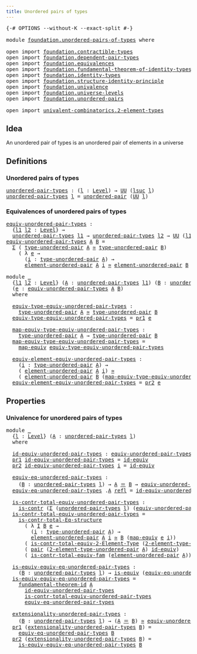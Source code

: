 ```yaml
---
title: Unordered pairs of types
---
```


<pre class="Agda"><a id="50" class="Symbol">{-#</a> <a id="54" class="Keyword">OPTIONS</a> <a id="62" class="Pragma">--without-K</a> <a id="74" class="Pragma">--exact-split</a> <a id="88" class="Symbol">#-}</a>

<a id="93" class="Keyword">module</a> <a id="100" href="foundation.unordered-pairs-of-types.html" class="Module">foundation.unordered-pairs-of-types</a> <a id="136" class="Keyword">where</a>

<a id="143" class="Keyword">open</a> <a id="148" class="Keyword">import</a> <a id="155" href="foundation.contractible-types.html" class="Module">foundation.contractible-types</a>
<a id="185" class="Keyword">open</a> <a id="190" class="Keyword">import</a> <a id="197" href="foundation.dependent-pair-types.html" class="Module">foundation.dependent-pair-types</a>
<a id="229" class="Keyword">open</a> <a id="234" class="Keyword">import</a> <a id="241" href="foundation.equivalences.html" class="Module">foundation.equivalences</a>
<a id="265" class="Keyword">open</a> <a id="270" class="Keyword">import</a> <a id="277" href="foundation.fundamental-theorem-of-identity-types.html" class="Module">foundation.fundamental-theorem-of-identity-types</a>
<a id="326" class="Keyword">open</a> <a id="331" class="Keyword">import</a> <a id="338" href="foundation.identity-types.html" class="Module">foundation.identity-types</a>
<a id="364" class="Keyword">open</a> <a id="369" class="Keyword">import</a> <a id="376" href="foundation.structure-identity-principle.html" class="Module">foundation.structure-identity-principle</a>
<a id="416" class="Keyword">open</a> <a id="421" class="Keyword">import</a> <a id="428" href="foundation.univalence.html" class="Module">foundation.univalence</a>
<a id="450" class="Keyword">open</a> <a id="455" class="Keyword">import</a> <a id="462" href="foundation.universe-levels.html" class="Module">foundation.universe-levels</a>
<a id="489" class="Keyword">open</a> <a id="494" class="Keyword">import</a> <a id="501" href="foundation.unordered-pairs.html" class="Module">foundation.unordered-pairs</a>

<a id="529" class="Keyword">open</a> <a id="534" class="Keyword">import</a> <a id="541" href="univalent-combinatorics.2-element-types.html" class="Module">univalent-combinatorics.2-element-types</a>
</pre>
## Idea

An unordered pair of types is an unordered pair of elements in a universe

## Definitions

### Unordered pairs of types

<pre class="Agda"><a id="unordered-pair-types"></a><a id="724" href="foundation.unordered-pairs-of-types.html#724" class="Function">unordered-pair-types</a> <a id="745" class="Symbol">:</a> <a id="747" class="Symbol">(</a><a id="748" href="foundation.unordered-pairs-of-types.html#748" class="Bound">l</a> <a id="750" class="Symbol">:</a> <a id="752" href="Agda.Primitive.html#597" class="Postulate">Level</a><a id="757" class="Symbol">)</a> <a id="759" class="Symbol">→</a> <a id="761" href="foundation-core.universe-levels.html#235" class="Primitive">UU</a> <a id="764" class="Symbol">(</a><a id="765" href="Agda.Primitive.html#780" class="Primitive">lsuc</a> <a id="770" href="foundation.unordered-pairs-of-types.html#748" class="Bound">l</a><a id="771" class="Symbol">)</a>
<a id="773" href="foundation.unordered-pairs-of-types.html#724" class="Function">unordered-pair-types</a> <a id="794" href="foundation.unordered-pairs-of-types.html#794" class="Bound">l</a> <a id="796" class="Symbol">=</a> <a id="798" href="foundation.unordered-pairs.html#2395" class="Function">unordered-pair</a> <a id="813" class="Symbol">(</a><a id="814" href="foundation-core.universe-levels.html#235" class="Primitive">UU</a> <a id="817" href="foundation.unordered-pairs-of-types.html#794" class="Bound">l</a><a id="818" class="Symbol">)</a>
</pre>
### Equivalences of unordered pairs of types

<pre class="Agda"><a id="equiv-unordered-pair-types"></a><a id="879" href="foundation.unordered-pairs-of-types.html#879" class="Function">equiv-unordered-pair-types</a> <a id="906" class="Symbol">:</a>
  <a id="910" class="Symbol">{</a><a id="911" href="foundation.unordered-pairs-of-types.html#911" class="Bound">l1</a> <a id="914" href="foundation.unordered-pairs-of-types.html#914" class="Bound">l2</a> <a id="917" class="Symbol">:</a> <a id="919" href="Agda.Primitive.html#597" class="Postulate">Level</a><a id="924" class="Symbol">}</a> <a id="926" class="Symbol">→</a>
  <a id="930" href="foundation.unordered-pairs-of-types.html#724" class="Function">unordered-pair-types</a> <a id="951" href="foundation.unordered-pairs-of-types.html#911" class="Bound">l1</a> <a id="954" class="Symbol">→</a> <a id="956" href="foundation.unordered-pairs-of-types.html#724" class="Function">unordered-pair-types</a> <a id="977" href="foundation.unordered-pairs-of-types.html#914" class="Bound">l2</a> <a id="980" class="Symbol">→</a> <a id="982" href="foundation-core.universe-levels.html#235" class="Primitive">UU</a> <a id="985" class="Symbol">(</a><a id="986" href="foundation.unordered-pairs-of-types.html#911" class="Bound">l1</a> <a id="989" href="Agda.Primitive.html#810" class="Primitive Operator">⊔</a> <a id="991" href="foundation.unordered-pairs-of-types.html#914" class="Bound">l2</a><a id="993" class="Symbol">)</a>
<a id="995" href="foundation.unordered-pairs-of-types.html#879" class="Function">equiv-unordered-pair-types</a> <a id="1022" href="foundation.unordered-pairs-of-types.html#1022" class="Bound">A</a> <a id="1024" href="foundation.unordered-pairs-of-types.html#1024" class="Bound">B</a> <a id="1026" class="Symbol">=</a>
  <a id="1030" href="foundation-core.dependent-pair-types.html#515" class="Record">Σ</a> <a id="1032" class="Symbol">(</a> <a id="1034" href="foundation.unordered-pairs.html#2770" class="Function">type-unordered-pair</a> <a id="1054" href="foundation.unordered-pairs-of-types.html#1022" class="Bound">A</a> <a id="1056" href="foundation-core.equivalences.html#1621" class="Function Operator">≃</a> <a id="1058" href="foundation.unordered-pairs.html#2770" class="Function">type-unordered-pair</a> <a id="1078" href="foundation.unordered-pairs-of-types.html#1024" class="Bound">B</a><a id="1079" class="Symbol">)</a>
    <a id="1085" class="Symbol">(</a> <a id="1087" class="Symbol">λ</a> <a id="1089" href="foundation.unordered-pairs-of-types.html#1089" class="Bound">e</a> <a id="1091" class="Symbol">→</a>
      <a id="1099" class="Symbol">(</a><a id="1100" href="foundation.unordered-pairs-of-types.html#1100" class="Bound">i</a> <a id="1102" class="Symbol">:</a> <a id="1104" href="foundation.unordered-pairs.html#2770" class="Function">type-unordered-pair</a> <a id="1124" href="foundation.unordered-pairs-of-types.html#1022" class="Bound">A</a><a id="1125" class="Symbol">)</a> <a id="1127" class="Symbol">→</a>
      <a id="1135" href="foundation.unordered-pairs.html#3496" class="Function">element-unordered-pair</a> <a id="1158" href="foundation.unordered-pairs-of-types.html#1022" class="Bound">A</a> <a id="1160" href="foundation.unordered-pairs-of-types.html#1100" class="Bound">i</a> <a id="1162" href="foundation-core.equivalences.html#1621" class="Function Operator">≃</a> <a id="1164" href="foundation.unordered-pairs.html#3496" class="Function">element-unordered-pair</a> <a id="1187" href="foundation.unordered-pairs-of-types.html#1024" class="Bound">B</a> <a id="1189" class="Symbol">(</a><a id="1190" href="foundation-core.equivalences.html#1821" class="Function">map-equiv</a> <a id="1200" href="foundation.unordered-pairs-of-types.html#1089" class="Bound">e</a> <a id="1202" href="foundation.unordered-pairs-of-types.html#1100" class="Bound">i</a><a id="1203" class="Symbol">))</a>

<a id="1207" class="Keyword">module</a> <a id="1214" href="foundation.unordered-pairs-of-types.html#1214" class="Module">_</a>
  <a id="1218" class="Symbol">{</a><a id="1219" href="foundation.unordered-pairs-of-types.html#1219" class="Bound">l1</a> <a id="1222" href="foundation.unordered-pairs-of-types.html#1222" class="Bound">l2</a> <a id="1225" class="Symbol">:</a> <a id="1227" href="Agda.Primitive.html#597" class="Postulate">Level</a><a id="1232" class="Symbol">}</a> <a id="1234" class="Symbol">(</a><a id="1235" href="foundation.unordered-pairs-of-types.html#1235" class="Bound">A</a> <a id="1237" class="Symbol">:</a> <a id="1239" href="foundation.unordered-pairs-of-types.html#724" class="Function">unordered-pair-types</a> <a id="1260" href="foundation.unordered-pairs-of-types.html#1219" class="Bound">l1</a><a id="1262" class="Symbol">)</a> <a id="1264" class="Symbol">(</a><a id="1265" href="foundation.unordered-pairs-of-types.html#1265" class="Bound">B</a> <a id="1267" class="Symbol">:</a> <a id="1269" href="foundation.unordered-pairs-of-types.html#724" class="Function">unordered-pair-types</a> <a id="1290" href="foundation.unordered-pairs-of-types.html#1222" class="Bound">l2</a><a id="1292" class="Symbol">)</a>
  <a id="1296" class="Symbol">(</a><a id="1297" href="foundation.unordered-pairs-of-types.html#1297" class="Bound">e</a> <a id="1299" class="Symbol">:</a> <a id="1301" href="foundation.unordered-pairs-of-types.html#879" class="Function">equiv-unordered-pair-types</a> <a id="1328" href="foundation.unordered-pairs-of-types.html#1235" class="Bound">A</a> <a id="1330" href="foundation.unordered-pairs-of-types.html#1265" class="Bound">B</a><a id="1331" class="Symbol">)</a>
  <a id="1335" class="Keyword">where</a>

  <a id="1344" href="foundation.unordered-pairs-of-types.html#1344" class="Function">equiv-type-equiv-unordered-pair-types</a> <a id="1382" class="Symbol">:</a>
    <a id="1388" href="foundation.unordered-pairs.html#2770" class="Function">type-unordered-pair</a> <a id="1408" href="foundation.unordered-pairs-of-types.html#1235" class="Bound">A</a> <a id="1410" href="foundation-core.equivalences.html#1621" class="Function Operator">≃</a> <a id="1412" href="foundation.unordered-pairs.html#2770" class="Function">type-unordered-pair</a> <a id="1432" href="foundation.unordered-pairs-of-types.html#1265" class="Bound">B</a>
  <a id="1436" href="foundation.unordered-pairs-of-types.html#1344" class="Function">equiv-type-equiv-unordered-pair-types</a> <a id="1474" class="Symbol">=</a> <a id="1476" href="foundation-core.dependent-pair-types.html#605" class="Field">pr1</a> <a id="1480" href="foundation.unordered-pairs-of-types.html#1297" class="Bound">e</a>

  <a id="1485" href="foundation.unordered-pairs-of-types.html#1485" class="Function">map-equiv-type-equiv-unordered-pair-types</a> <a id="1527" class="Symbol">:</a>
    <a id="1533" href="foundation.unordered-pairs.html#2770" class="Function">type-unordered-pair</a> <a id="1553" href="foundation.unordered-pairs-of-types.html#1235" class="Bound">A</a> <a id="1555" class="Symbol">→</a> <a id="1557" href="foundation.unordered-pairs.html#2770" class="Function">type-unordered-pair</a> <a id="1577" href="foundation.unordered-pairs-of-types.html#1265" class="Bound">B</a>
  <a id="1581" href="foundation.unordered-pairs-of-types.html#1485" class="Function">map-equiv-type-equiv-unordered-pair-types</a> <a id="1623" class="Symbol">=</a>
    <a id="1629" href="foundation-core.equivalences.html#1821" class="Function">map-equiv</a> <a id="1639" href="foundation.unordered-pairs-of-types.html#1344" class="Function">equiv-type-equiv-unordered-pair-types</a>

  <a id="1680" href="foundation.unordered-pairs-of-types.html#1680" class="Function">equiv-element-equiv-unordered-pair-types</a> <a id="1721" class="Symbol">:</a>
    <a id="1727" class="Symbol">(</a><a id="1728" href="foundation.unordered-pairs-of-types.html#1728" class="Bound">i</a> <a id="1730" class="Symbol">:</a> <a id="1732" href="foundation.unordered-pairs.html#2770" class="Function">type-unordered-pair</a> <a id="1752" href="foundation.unordered-pairs-of-types.html#1235" class="Bound">A</a><a id="1753" class="Symbol">)</a> <a id="1755" class="Symbol">→</a>
    <a id="1761" class="Symbol">(</a> <a id="1763" href="foundation.unordered-pairs.html#3496" class="Function">element-unordered-pair</a> <a id="1786" href="foundation.unordered-pairs-of-types.html#1235" class="Bound">A</a> <a id="1788" href="foundation.unordered-pairs-of-types.html#1728" class="Bound">i</a><a id="1789" class="Symbol">)</a> <a id="1791" href="foundation-core.equivalences.html#1621" class="Function Operator">≃</a>
    <a id="1797" class="Symbol">(</a> <a id="1799" href="foundation.unordered-pairs.html#3496" class="Function">element-unordered-pair</a> <a id="1822" href="foundation.unordered-pairs-of-types.html#1265" class="Bound">B</a> <a id="1824" class="Symbol">(</a><a id="1825" href="foundation.unordered-pairs-of-types.html#1485" class="Function">map-equiv-type-equiv-unordered-pair-types</a> <a id="1867" href="foundation.unordered-pairs-of-types.html#1728" class="Bound">i</a><a id="1868" class="Symbol">))</a>
  <a id="1873" href="foundation.unordered-pairs-of-types.html#1680" class="Function">equiv-element-equiv-unordered-pair-types</a> <a id="1914" class="Symbol">=</a> <a id="1916" href="foundation-core.dependent-pair-types.html#617" class="Field">pr2</a> <a id="1920" href="foundation.unordered-pairs-of-types.html#1297" class="Bound">e</a>
</pre>
## Properties

### Univalence for unordered pairs of types

<pre class="Agda"><a id="1995" class="Keyword">module</a> <a id="2002" href="foundation.unordered-pairs-of-types.html#2002" class="Module">_</a>
  <a id="2006" class="Symbol">{</a><a id="2007" href="foundation.unordered-pairs-of-types.html#2007" class="Bound">l</a> <a id="2009" class="Symbol">:</a> <a id="2011" href="Agda.Primitive.html#597" class="Postulate">Level</a><a id="2016" class="Symbol">}</a> <a id="2018" class="Symbol">(</a><a id="2019" href="foundation.unordered-pairs-of-types.html#2019" class="Bound">A</a> <a id="2021" class="Symbol">:</a> <a id="2023" href="foundation.unordered-pairs-of-types.html#724" class="Function">unordered-pair-types</a> <a id="2044" href="foundation.unordered-pairs-of-types.html#2007" class="Bound">l</a><a id="2045" class="Symbol">)</a>
  <a id="2049" class="Keyword">where</a>
  
  <a id="2060" href="foundation.unordered-pairs-of-types.html#2060" class="Function">id-equiv-unordered-pair-types</a> <a id="2090" class="Symbol">:</a> <a id="2092" href="foundation.unordered-pairs-of-types.html#879" class="Function">equiv-unordered-pair-types</a> <a id="2119" href="foundation.unordered-pairs-of-types.html#2019" class="Bound">A</a> <a id="2121" href="foundation.unordered-pairs-of-types.html#2019" class="Bound">A</a>
  <a id="2125" href="foundation-core.dependent-pair-types.html#605" class="Field">pr1</a> <a id="2129" href="foundation.unordered-pairs-of-types.html#2060" class="Function">id-equiv-unordered-pair-types</a> <a id="2159" class="Symbol">=</a> <a id="2161" href="foundation-core.equivalences.html#2494" class="Function">id-equiv</a>
  <a id="2172" href="foundation-core.dependent-pair-types.html#617" class="Field">pr2</a> <a id="2176" href="foundation.unordered-pairs-of-types.html#2060" class="Function">id-equiv-unordered-pair-types</a> <a id="2206" href="foundation.unordered-pairs-of-types.html#2206" class="Bound">i</a> <a id="2208" class="Symbol">=</a> <a id="2210" href="foundation-core.equivalences.html#2494" class="Function">id-equiv</a>

  <a id="2222" href="foundation.unordered-pairs-of-types.html#2222" class="Function">equiv-eq-unordered-pair-types</a> <a id="2252" class="Symbol">:</a>
    <a id="2258" class="Symbol">(</a><a id="2259" href="foundation.unordered-pairs-of-types.html#2259" class="Bound">B</a> <a id="2261" class="Symbol">:</a> <a id="2263" href="foundation.unordered-pairs-of-types.html#724" class="Function">unordered-pair-types</a> <a id="2284" href="foundation.unordered-pairs-of-types.html#2007" class="Bound">l</a><a id="2285" class="Symbol">)</a> <a id="2287" class="Symbol">→</a> <a id="2289" href="foundation.unordered-pairs-of-types.html#2019" class="Bound">A</a> <a id="2291" href="foundation-core.identity-types.html#1865" class="Function Operator">＝</a> <a id="2293" href="foundation.unordered-pairs-of-types.html#2259" class="Bound">B</a> <a id="2295" class="Symbol">→</a> <a id="2297" href="foundation.unordered-pairs-of-types.html#879" class="Function">equiv-unordered-pair-types</a> <a id="2324" href="foundation.unordered-pairs-of-types.html#2019" class="Bound">A</a> <a id="2326" href="foundation.unordered-pairs-of-types.html#2259" class="Bound">B</a>
  <a id="2330" href="foundation.unordered-pairs-of-types.html#2222" class="Function">equiv-eq-unordered-pair-types</a> <a id="2360" class="DottedPattern Symbol">.</a><a id="2361" href="foundation.unordered-pairs-of-types.html#2019" class="DottedPattern Bound">A</a> <a id="2363" href="foundation-core.identity-types.html#1820" class="InductiveConstructor">refl</a> <a id="2368" class="Symbol">=</a> <a id="2370" href="foundation.unordered-pairs-of-types.html#2060" class="Function">id-equiv-unordered-pair-types</a>

  <a id="2403" href="foundation.unordered-pairs-of-types.html#2403" class="Function">is-contr-total-equiv-unordered-pair-types</a> <a id="2445" class="Symbol">:</a>
    <a id="2451" href="foundation-core.contractible-types.html#1006" class="Function">is-contr</a> <a id="2460" class="Symbol">(</a><a id="2461" href="foundation-core.dependent-pair-types.html#515" class="Record">Σ</a> <a id="2463" class="Symbol">(</a><a id="2464" href="foundation.unordered-pairs-of-types.html#724" class="Function">unordered-pair-types</a> <a id="2485" href="foundation.unordered-pairs-of-types.html#2007" class="Bound">l</a><a id="2486" class="Symbol">)</a> <a id="2488" class="Symbol">(</a><a id="2489" href="foundation.unordered-pairs-of-types.html#879" class="Function">equiv-unordered-pair-types</a> <a id="2516" href="foundation.unordered-pairs-of-types.html#2019" class="Bound">A</a><a id="2517" class="Symbol">))</a>
  <a id="2522" href="foundation.unordered-pairs-of-types.html#2403" class="Function">is-contr-total-equiv-unordered-pair-types</a> <a id="2564" class="Symbol">=</a>
    <a id="2570" href="foundation.structure-identity-principle.html#1355" class="Function">is-contr-total-Eq-structure</a>
      <a id="2604" class="Symbol">(</a> <a id="2606" class="Symbol">λ</a> <a id="2608" href="foundation.unordered-pairs-of-types.html#2608" class="Bound">I</a> <a id="2610" href="foundation.unordered-pairs-of-types.html#2610" class="Bound">B</a> <a id="2612" href="foundation.unordered-pairs-of-types.html#2612" class="Bound">e</a> <a id="2614" class="Symbol">→</a>
        <a id="2624" class="Symbol">(</a><a id="2625" href="foundation.unordered-pairs-of-types.html#2625" class="Bound">i</a> <a id="2627" class="Symbol">:</a> <a id="2629" href="foundation.unordered-pairs.html#2770" class="Function">type-unordered-pair</a> <a id="2649" href="foundation.unordered-pairs-of-types.html#2019" class="Bound">A</a><a id="2650" class="Symbol">)</a> <a id="2652" class="Symbol">→</a>
        <a id="2662" href="foundation.unordered-pairs.html#3496" class="Function">element-unordered-pair</a> <a id="2685" href="foundation.unordered-pairs-of-types.html#2019" class="Bound">A</a> <a id="2687" href="foundation.unordered-pairs-of-types.html#2625" class="Bound">i</a> <a id="2689" href="foundation-core.equivalences.html#1621" class="Function Operator">≃</a> <a id="2691" href="foundation.unordered-pairs-of-types.html#2610" class="Bound">B</a> <a id="2693" class="Symbol">(</a><a id="2694" href="foundation-core.equivalences.html#1821" class="Function">map-equiv</a> <a id="2704" href="foundation.unordered-pairs-of-types.html#2612" class="Bound">e</a> <a id="2706" href="foundation.unordered-pairs-of-types.html#2625" class="Bound">i</a><a id="2707" class="Symbol">))</a>
      <a id="2716" class="Symbol">(</a> <a id="2718" href="univalent-combinatorics.2-element-types.html#7476" class="Function">is-contr-total-equiv-2-Element-Type</a> <a id="2754" class="Symbol">(</a><a id="2755" href="foundation.unordered-pairs.html#2674" class="Function">2-element-type-unordered-pair</a> <a id="2785" href="foundation.unordered-pairs-of-types.html#2019" class="Bound">A</a><a id="2786" class="Symbol">))</a>
      <a id="2795" class="Symbol">(</a> <a id="2797" href="foundation-core.dependent-pair-types.html#588" class="InductiveConstructor">pair</a> <a id="2802" class="Symbol">(</a><a id="2803" href="foundation.unordered-pairs.html#2674" class="Function">2-element-type-unordered-pair</a> <a id="2833" href="foundation.unordered-pairs-of-types.html#2019" class="Bound">A</a><a id="2834" class="Symbol">)</a> <a id="2836" href="foundation-core.equivalences.html#2494" class="Function">id-equiv</a><a id="2844" class="Symbol">)</a>
      <a id="2852" class="Symbol">(</a> <a id="2854" href="foundation.univalence.html#1592" class="Function">is-contr-total-equiv-fam</a> <a id="2879" class="Symbol">(</a><a id="2880" href="foundation.unordered-pairs.html#3496" class="Function">element-unordered-pair</a> <a id="2903" href="foundation.unordered-pairs-of-types.html#2019" class="Bound">A</a><a id="2904" class="Symbol">))</a>

  <a id="2910" href="foundation.unordered-pairs-of-types.html#2910" class="Function">is-equiv-equiv-eq-unordered-pair-types</a> <a id="2949" class="Symbol">:</a>
    <a id="2955" class="Symbol">(</a><a id="2956" href="foundation.unordered-pairs-of-types.html#2956" class="Bound">B</a> <a id="2958" class="Symbol">:</a> <a id="2960" href="foundation.unordered-pairs-of-types.html#724" class="Function">unordered-pair-types</a> <a id="2981" href="foundation.unordered-pairs-of-types.html#2007" class="Bound">l</a><a id="2982" class="Symbol">)</a> <a id="2984" class="Symbol">→</a> <a id="2986" href="foundation-core.equivalences.html#1556" class="Function">is-equiv</a> <a id="2995" class="Symbol">(</a><a id="2996" href="foundation.unordered-pairs-of-types.html#2222" class="Function">equiv-eq-unordered-pair-types</a> <a id="3026" href="foundation.unordered-pairs-of-types.html#2956" class="Bound">B</a><a id="3027" class="Symbol">)</a>
  <a id="3031" href="foundation.unordered-pairs-of-types.html#2910" class="Function">is-equiv-equiv-eq-unordered-pair-types</a> <a id="3070" class="Symbol">=</a>
    <a id="3076" href="foundation-core.fundamental-theorem-of-identity-types.html#1904" class="Function">fundamental-theorem-id</a> <a id="3099" href="foundation.unordered-pairs-of-types.html#2019" class="Bound">A</a>
      <a id="3107" href="foundation.unordered-pairs-of-types.html#2060" class="Function">id-equiv-unordered-pair-types</a>
      <a id="3143" href="foundation.unordered-pairs-of-types.html#2403" class="Function">is-contr-total-equiv-unordered-pair-types</a>
      <a id="3191" href="foundation.unordered-pairs-of-types.html#2222" class="Function">equiv-eq-unordered-pair-types</a>

  <a id="3224" href="foundation.unordered-pairs-of-types.html#3224" class="Function">extensionality-unordered-pair-types</a> <a id="3260" class="Symbol">:</a>
    <a id="3266" class="Symbol">(</a><a id="3267" href="foundation.unordered-pairs-of-types.html#3267" class="Bound">B</a> <a id="3269" class="Symbol">:</a> <a id="3271" href="foundation.unordered-pairs-of-types.html#724" class="Function">unordered-pair-types</a> <a id="3292" href="foundation.unordered-pairs-of-types.html#2007" class="Bound">l</a><a id="3293" class="Symbol">)</a> <a id="3295" class="Symbol">→</a> <a id="3297" class="Symbol">(</a><a id="3298" href="foundation.unordered-pairs-of-types.html#2019" class="Bound">A</a> <a id="3300" href="foundation-core.identity-types.html#1865" class="Function Operator">＝</a> <a id="3302" href="foundation.unordered-pairs-of-types.html#3267" class="Bound">B</a><a id="3303" class="Symbol">)</a> <a id="3305" href="foundation-core.equivalences.html#1621" class="Function Operator">≃</a> <a id="3307" href="foundation.unordered-pairs-of-types.html#879" class="Function">equiv-unordered-pair-types</a> <a id="3334" href="foundation.unordered-pairs-of-types.html#2019" class="Bound">A</a> <a id="3336" href="foundation.unordered-pairs-of-types.html#3267" class="Bound">B</a>
  <a id="3340" href="foundation-core.dependent-pair-types.html#605" class="Field">pr1</a> <a id="3344" class="Symbol">(</a><a id="3345" href="foundation.unordered-pairs-of-types.html#3224" class="Function">extensionality-unordered-pair-types</a> <a id="3381" href="foundation.unordered-pairs-of-types.html#3381" class="Bound">B</a><a id="3382" class="Symbol">)</a> <a id="3384" class="Symbol">=</a>
    <a id="3390" href="foundation.unordered-pairs-of-types.html#2222" class="Function">equiv-eq-unordered-pair-types</a> <a id="3420" href="foundation.unordered-pairs-of-types.html#3381" class="Bound">B</a>
  <a id="3424" href="foundation-core.dependent-pair-types.html#617" class="Field">pr2</a> <a id="3428" class="Symbol">(</a><a id="3429" href="foundation.unordered-pairs-of-types.html#3224" class="Function">extensionality-unordered-pair-types</a> <a id="3465" href="foundation.unordered-pairs-of-types.html#3465" class="Bound">B</a><a id="3466" class="Symbol">)</a> <a id="3468" class="Symbol">=</a>
    <a id="3474" href="foundation.unordered-pairs-of-types.html#2910" class="Function">is-equiv-equiv-eq-unordered-pair-types</a> <a id="3513" href="foundation.unordered-pairs-of-types.html#3465" class="Bound">B</a>
</pre>

